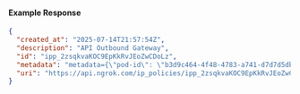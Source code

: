 <!-- Code generated for API Clients. DO NOT EDIT. -->

#### Example Response

```json
{
  "created_at": "2025-07-14T21:57:54Z",
  "description": "API Outbound Gateway",
  "id": "ipp_2zsqkvaKOC9EpKkRvJEoZwCDoLz",
  "metadata": "metadata={\"pod-id\": \"b3d9c464-4f48-4783-a741-d7d7d5db310f\"}",
  "uri": "https://api.ngrok.com/ip_policies/ipp_2zsqkvaKOC9EpKkRvJEoZwCDoLz"
}
```
